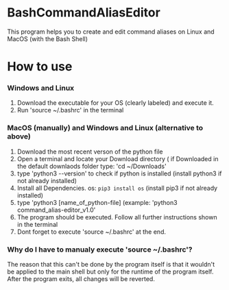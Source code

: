 # BashCommandAliasEditor
This program helps you to create and edit command aliases on Linux and MacOS (with the Bash Shell)

# How to use
### Windows and Linux
1. Download the executable for your OS (clearly labeled) and execute it.
2. Run 'source ~/.bashrc' in the terminal

### MacOS (manually) and Windows and Linux (alternative to above)
1. Download the most recent verson of the python file
2. Open a terminal and locate your Download directory ( if Downloaded in the default downlaods folder type: 'cd ~/Downloads'
3. type 'python3 --version' to check if python is installed (install python3 if not already installed)
4. Install all Dependencies. os: `pip3 install os` (install pip3 if not already installed)
5. type 'python3 [name_of_python-file] (example: 'python3 command_alias-editor_v1.0'
6. The program should be executed. Follow all further instructions shown in the terminal
7. Dont forget to execute 'source ~/.bashrc' at the end.

### Why do I have to manualy execute 'source ~/.bashrc'?
The reason that this can't be done by the program itself is that it wouldn't be applied to the main shell but only for the runtime of the program itself. After the program exits, all changes will be reverted. 
